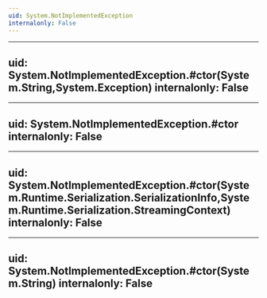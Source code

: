 ```yaml
---
uid: System.NotImplementedException
internalonly: False
---
```


---
uid: System.NotImplementedException.#ctor(System.String,System.Exception)
internalonly: False
---

---
uid: System.NotImplementedException.#ctor
internalonly: False
---

---
uid: System.NotImplementedException.#ctor(System.Runtime.Serialization.SerializationInfo,System.Runtime.Serialization.StreamingContext)
internalonly: False
---

---
uid: System.NotImplementedException.#ctor(System.String)
internalonly: False
---
